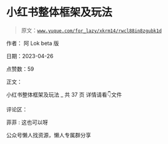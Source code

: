 # 小红书整体框架及玩法

> 原文：[`www.yuque.com/for_lazy/xkrm14/rwcl88in8zgubk1d`](https://www.yuque.com/for_lazy/xkrm14/rwcl88in8zgubk1d)



作者： 阿 Lok beta 版



日期：2023-04-26



点赞数：59



正文：



小红书整体框架及玩法 _ 共 37 页 详情请看👇文件



评论区：



菲菲 : 这也可以呀



公众号懒人找资源，懒人专属群分享

